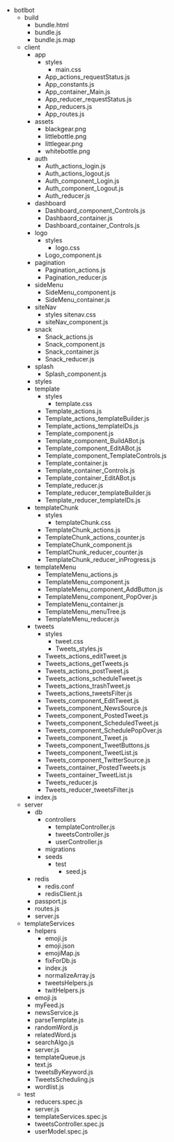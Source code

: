 + botlbot 
  + build
    - bundle.html
    - bundle.js
    - bundle.js.map
  + client
    + app
      + styles
        - main.css
      - App_actions_requestStatus.js
      - App_constants.js
      - App_container_Main.js
      - App_reducer_requestStatus.js
      - App_reducers.js
      - App_routes.js
    + assets
      - blackgear.png
      - littlebottle.png
      - littlegear.png
      - whitebottle.png
    + auth
      - Auth_actions_login.js
      - Auth_actions_logout.js
      - Auth_component_Login.js
      - Auth_component_Logout.js
      - Auth_reducer.js
    + dashboard
      - Dashboard_component_Controls.js
      - Dashbaord_container.js
      - Dashboard_container_Controls.js
    + logo
      + styles
        - logo.css
      - Logo_component.js
    + pagination
      - Pagination_actions.js
      - Pagination_reducer.js
    + sideMenu
      - SideMenu_component.js
      - SideMenu_container.js
    + siteNav
      + styles
        sitenav.css
      - siteNav_component.js
    + snack
      - Snack_actions.js
      - Snack_component.js
      - Snack_container.js
      - Snack_reducer.js
    + splash
      - Splash_component.js
    + styles
    + template
      + styles
        - template.css
      - Template_actions.js
      - Template_actions_templateBuilder.js
      - Template_actions_templateIDs.js
      - Template_component.js
      - Template_component_BuildABot.js
      - Template_component_EditABot.js
      - Template_component_TemplateControls.js
      - Template_container.js
      - Template_container_Controls.js
      - Template_container_EditABot.js
      - Template_reducer.js
      - Template_reducer_templateBuilder.js
      - Template_reducer_templateIDs.js
    + templateChunk
      + styles
        - templateChunk.css
      - TemplateChunk_actions.js
      - TemplateChunk_actions_counter.js
      - TemplateChunk_component.js
      - TemplatChunk_reducer_counter.js
      - TemplateChunk_reducer_inProgress.js
    + templateMenu
      - TemplateMenu_actions.js
      - TemplateMenu_component.js
      - TemplateMenu_component_AddButton.js
      - TemplateMenu_component_PopOver.js
      - TemplateMenu_container.js
      - TemplateMenu_menuTree.js
      - TemplateMenu_reducer.js
    + tweets
      + styles
        - tweet.css
        - Tweets_styles.js
      - Tweets_actions_editTweet.js
      - Tweets_actions_getTweets.js
      - Tweets_actions_postTweet.js
      - Tweets_actions_scheduleTweet.js
      - Tweets_actions_trashTweet.js
      - Tweets_actions_tweetsFilter.js
      - Tweets_component_EditTweet.js
      - Tweets_component_NewsSource.js
      - Tweets_component_PostedTweet.js
      - Tweets_component_ScheduledTweet.js
      - Tweets_component_SchedulePopOver.js
      - Tweets_component_Tweet.js
      - Tweets_component_TweetButtons.js
      - Tweets_component_TweetList.js
      - Tweets_component_TwitterSource.js
      - Tweets_container_PostedTweets.js
      - Tweets_container_TweetList.js
      - Tweets_reducer.js
      - Tweets_reducer_tweetsFilter.js
    - index.js
  + server
    + db
      + controllers
        - templateController.js
        - tweetsController.js
        - userController.js
      + migrations
      + seeds
        + test
          - seed.js
    + redis
      - redis.conf
      - redisClient.js
    - passport.js
    - routes.js
    - server.js
  + templateServices
    + helpers
      - emoji.js
      - emoji.json
      - emojiMap.js
      - fixForDb.js
      - index.js
      - normalizeArray.js
      - tweetsHelpers.js
      - twitHelpers.js
    - emoji.js
    - myFeed.js
    - newsService.js
    - parseTemplate.js
    - randomWord.js
    - relatedWord.js
    - searchAlgo.js
    - server.js
    - templateQueue.js
    - text.js
    - tweetsByKeyword.js
    - TweetsScheduling.js
    - wordlist.js
  + test
    - reducers.spec.js
    - server.js
    - templateServices.spec.js
    - tweetsController.spec.js
    - userModel.spec.js
